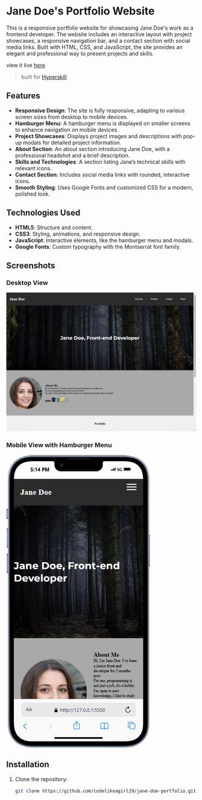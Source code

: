 # Jane Doe's Portfolio Website

This is a responsive portfolio website for showcasing Jane Doe's work as a frontend developer. The website includes an interactive layout with project showcases, a responsive navigation bar, and a contact section with social media links. Built with HTML, CSS, and JavaScript, the site provides an elegant and professional way to present projects and skills.

view it live [here](https://codelikeagirl29.github.io/jane-doe-portfolio/)

> built for [Hyperskill](https://hyperskill.org/projects/137?track=5)

## Features

- **Responsive Design**: The site is fully responsive, adapting to various screen sizes from desktop to mobile devices.
- **Hamburger Menu**: A hamburger menu is displayed on smaller screens to enhance navigation on mobile devices.
- **Project Showcases**: Displays project images and descriptions with pop-up modals for detailed project information.
- **About Section**: An about section introducing Jane Doe, with a professional headshot and a brief description.
- **Skills and Technologies**: A section listing Jane’s technical skills with relevant icons.
- **Contact Section**: Includes social media links with rounded, interactive icons.
- **Smooth Styling**: Uses Google Fonts and customized CSS for a modern, polished look.

## Technologies Used

- **HTML5**: Structure and content.
- **CSS3**: Styling, animations, and responsive design.
- **JavaScript**: Interactive elements, like the hamburger menu and modals.
- **Google Fonts**: Custom typography with the Montserrat font family.

## Screenshots

### Desktop View
![Desktop View](assets/screenshot.png)

### Mobile View with Hamburger Menu
![Mobile View](assets/responsive-screenshot.png)

## Installation

1. Clone the repository:

   ```bash
   git clone https://github.com/codelikeagirl29/jane-doe-portfolio.git
    ```